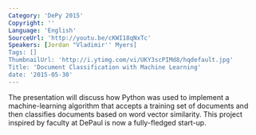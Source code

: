 ```yaml
---
Category: 'DePy 2015'
Copyright: ''
Language: 'English'
SourceUrl: 'http://youtu.be/cKWI18qNxTc'
Speakers: [Jordan "Vladimir'' Myers]
Tags: []
ThumbnailUrl: 'http://i.ytimg.com/vi/UKY3scPIMd8/hqdefault.jpg'
Title: 'Document Classification with Machine Learning'
date: '2015-05-30'
---
```

The presentation will discuss how Python was used to implement a machine-learning algorithm that accepts a training set of documents and then classifies documents based on word vector similarity. This project inspired by faculty at DePaul is now a fully-fledged start-up.